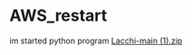 # AWS_restart
im started python program
[Lacchi-main (1).zip](https://github.com/Lacchi16/Lacchi/files/9775308/Lacchi-main.1.zip)
